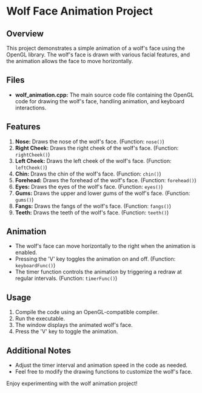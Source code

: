 # Wolf Face Animation Project

## Overview
This project demonstrates a simple animation of a wolf's face using the OpenGL library. The wolf's face is drawn with various facial features, and the animation allows the face to move horizontally.

## Files
- **wolf_animation.cpp:** The main source code file containing the OpenGL code for drawing the wolf's face, handling animation, and keyboard interactions.

## Features
1. **Nose:** Draws the nose of the wolf's face. (Function: `nose()`)
2. **Right Cheek:** Draws the right cheek of the wolf's face. (Function: `rightCheek()`)
3. **Left Cheek:** Draws the left cheek of the wolf's face. (Function: `leftCheek()`)
4. **Chin:** Draws the chin of the wolf's face. (Function: `chin()`)
5. **Forehead:** Draws the forehead of the wolf's face. (Function: `forehead()`)
6. **Eyes:** Draws the eyes of the wolf's face. (Function: `eyes()`)
7. **Gums:** Draws the upper and lower gums of the wolf's face. (Function: `gums()`)
8. **Fangs:** Draws the fangs of the wolf's face. (Function: `fangs()`)
9. **Teeth:** Draws the teeth of the wolf's face. (Function: `teeth()`)

## Animation
- The wolf's face can move horizontally to the right when the animation is enabled.
- Pressing the 'V' key toggles the animation on and off. (Function: `keyboardFunc()`)
- The timer function controls the animation by triggering a redraw at regular intervals. (Function: `timerFunc()`)

## Usage
1. Compile the code using an OpenGL-compatible compiler.
2. Run the executable.
3. The window displays the animated wolf's face.
4. Press the 'V' key to toggle the animation.

## Additional Notes
- Adjust the timer interval and animation speed in the code as needed.
- Feel free to modify the drawing functions to customize the wolf's face.

Enjoy experimenting with the wolf animation project!
